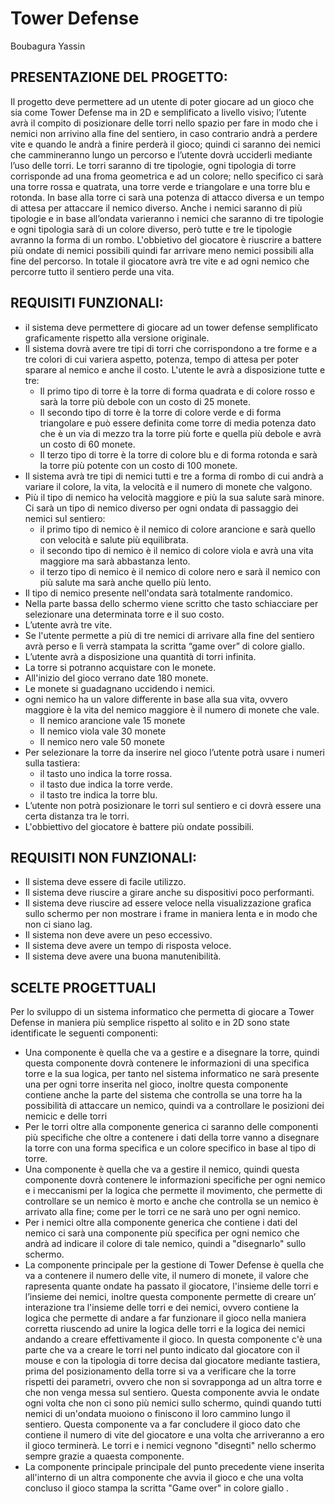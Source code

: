 # Tower Defense
Boubagura Yassin
## PRESENTAZIONE DEL PROGETTO:
Il progetto deve permettere ad un utente di poter giocare ad un gioco che sia come Tower Defense ma in 2D e semplificato a livello visivo; l’utente avrà il compito di posizionare delle torri nello spazio per fare in modo che i nemici non arrivino alla fine del sentiero, in caso contrario andrà a perdere vite e quando le andrà a finire perderà il gioco; quindi ci saranno dei nemici che cammineranno lungo un percorso e l’utente dovrà ucciderli mediante l’uso delle torri. Le torri saranno di tre tipologie, ogni tipologia di torre corrisponde ad una froma geometrica e ad un colore; nello specifico ci sarà una torre rossa e quatrata, una torre verde e triangolare e una torre blu e rotonda. In base alla torre ci sarà una potenza di attacco diversa e un tempo di attesa per attaccare il nemico diverso. Anche i nemici saranno di più tipologie e in base all’ondata varieranno i nemici che saranno di tre tipologie e ogni tipologia sarà di un colore diverso, però tutte e tre le tipologie avranno la forma di un rombo. L'obbietivo del giocatore è riuscrire a battere più ondate di nemici possibili quindi far arrivare meno nemici possibili alla fine del percorso. In totale il giocatore avrà tre vite e ad ogni nemico che percorre tutto il sentiero perde una vita.
## REQUISITI FUNZIONALI:

- il sistema deve permettere di giocare ad un tower defense semplificato graficamente rispetto alla versione originale.
- Il sistema dovrà avere tre tipi di torri che corrispondono a tre forme e a tre colori di cui variera aspetto, potenza, tempo di attesa per poter sparare al nemico e anche il costo. L'utente le avrà a disposizione tutte e tre:
    - Il primo tipo di torre è la torre di forma quadrata e di colore rosso e sarà la torre più debole con un costo di 25 monete.
    - Il secondo tipo di torre è la torre di colore verde e di forma triangolare e può essere definita come torre di media potenza dato che è un via di mezzo tra la torre più forte e quella più debole e avrà un costo di 60 monete.
    - Il terzo tipo di torre è la torre di colore blu e di forma rotonda e sarà la torre più potente con un costo di 100 monete.
- Il sistema avrà tre tipi di nemici tutti e tre a forma di rombo di cui andrà a variare il colore, la vita, la velocità e il numero di monete che valgono.
- Più il tipo di nemico ha velocità maggiore e più la sua salute sarà minore. Ci sarà un tipo di nemico diverso per ogni ondata di passaggio dei nemici sul sentiero:
    - il primo tipo di nemico è il nemico di colore arancione e sarà quello con velocità e salute più equilibrata.
    - il secondo tipo di nemico è il nemico di colore viola e avrà una vita maggiore ma sarà abbastanza lento.
    - il terzo tipo di nemico è il nemico di colore nero e sarà il nemico con più salute ma sarà anche quello più lento.
- Il tipo di nemico presente nell'ondata sarà totalmente randomico.
- Nella parte bassa dello schermo viene scritto che tasto schiacciare per selezionare una determinata torre e il suo costo.
- L’utente avrà tre vite.
- Se l'utente permette a più di tre nemici di arrivare alla fine del sentiero avrà perso e lì verrà stampata la scritta “game over” di colore giallo.
- L’utente avrà a disposizione una quantità di torri infinita.
- La torre si potranno acquistare con le monete.
- All'inizio del gioco verrano date 180 monete.
- Le monete si guadagnano uccidendo i nemici.
- ogni nemico ha un valore differente in base alla sua vita, ovvero maggiore è la vita del nemico maggiore è il numero di monete che vale.
    - Il nemico arancione vale 15 monete
    - Il nemico viola vale 30 monete
    - Il nemico nero vale 50 monete
- Per selezionare la torre da inserire nel gioco l’utente potrà usare i numeri sulla tastiera:
    - il tasto uno indica la torre rossa.
    - il tasto due indica la torre verde.
    - il tasto tre indica la torre blu.
- L’utente non potrà posizionare le torri sul sentiero e ci dovrà essere una certa distanza tra le torri.
- L'obbiettivo del giocatore è battere più ondate possibili.

## REQUISITI NON FUNZIONALI:
- Il sistema deve essere di facile utilizzo.
- Il sistema deve riuscire a girare anche su dispositivi poco performanti.
- Il sistema deve riuscire ad essere veloce nella visualizzazione grafica sullo schermo per non mostrare i frame in maniera lenta e in modo che non ci siano lag.
- Il sistema non deve avere un peso eccessivo.
- Il sistema deve avere un tempo di risposta veloce.
- Il sistema deve avere una buona manutenibilità.
## SCELTE PROGETTUALI
Per lo sviluppo di un sistema informatico che permetta di giocare a Tower Defense in maniera più semplice rispetto al solito e in 2D sono state identificate le seguenti componenti:
- Una componente è quella che va a gestire e a disegnare la torre, quindi questa componente dovrà contenere le informazioni di una specifica torre e la sua logica, per tanto nel sistema informatico ne sarà presente una per ogni torre inserita nel gioco, inoltre questa componente contiene anche la parte del sistema che controlla se una torre ha la possibilità di attaccare un nemico, quindi va a controllare le posizioni dei nemicic e delle torri
- Per le torri oltre alla componente generica ci saranno delle componenti più specifiche che oltre a contenere i dati della torre vanno a disegnare la torre con una forma specifica e un colore specifico in base al tipo di torre.
- Una componente è quella che va a gestire il nemico, quindi questa componente dovrà contenere le informazioni specifiche per ogni nemico e i meccanismi per la logica che permette il movimento, che permette di controllare se un nemico è morto e anche che controlla se un nemico è arrivato alla fine; come per le torri ce ne sarà uno per ogni nemico.
- Per i nemici oltre alla componente generica che contiene i dati del nemico ci sarà una componente più specifica per ogni nemico che andrà ad indicare il colore di tale nemico, quindi a "disegnarlo" sullo schermo.
- La componente principale per la gestione di Tower Defense è quella che va a contenere il numero delle vite, il numero di monete, il valore che rapresenta quante ondate ha passato il giocatore, l'insieme delle torri e l’insieme dei nemici, inoltre questa componente permette di creare  un’ interazione tra l'insieme delle torri e dei nemici, ovvero contiene la logica che permette di andare a far funzionare il gioco nella maniera corretta riuscendo ad unire la logica delle torri e la logica dei nemici andando a creare effettivamente il gioco. In questa componente c'è una parte che va a creare le torri nel punto indicato dal giocatore con il mouse e con la tipologia di torre decisa dal giocatore mediante tastiera, prima del posizionamento della torre si va a verificare che la torre rispetti dei parametri, ovvero che non si sovrapponga ad un altra torre e che non venga messa sul sentiero. Questa componente avvia le ondate ogni volta che non ci sono più nemici sullo schermo, quindi quando tutti nemici di un'ondata muoiono o finiscono il loro cammino lungo il sentiero. Questa componente va a far concludere il gioco dato che contiene il numero di vite del giocatore e una volta che arriveranno a ero il gioco terminerà. Le torri e i nemici vegnono "disegnti" nello schermo sempre grazie a quaesta componente.
- La componente principale principale del punto precedente viene inserita all'interno di un altra componente che avvia il gioco e che una volta concluso il gioco stampa la scritta "Game over" in colore giallo .
